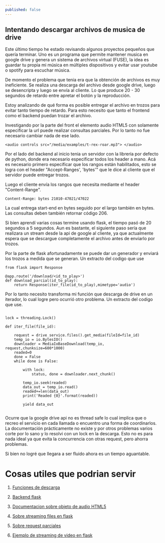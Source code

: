```yaml
---
published: false
---
```

## Intentando descargar archivos de musica de drive 

Este último tiempo he estado revisando algunos proyectos pequeños que quería terminar. 
Uno es un programa que permite mantener musica en google drive y genera un sistema de archivos virtual (FUSE), la idea es guardar tu propia mi música en múltiples dispositivos y evitar usar youtube o spotify para escuchar música.

De momento el problema que tenia era que la obtención de archivos es muy ineficiente. Se realiza una descarga del archivo desde google drive, luego se desencripta y luego se envía al cliente. Lo que produce 20 - 30 segundos de retardo entre apretar el botón y la reproducción.

Estoy analizando de qué forma es posible entregar el archivo en trozos para evitar tanto tiempo de retardo. Para esto necesito que tanto el frontend como el backend puedan trozar el archivo.

Investigando por la parte del front el elemento audio HTML5 con solamente especificar la url puede realizar consultas parciales. Por lo tanto no fue necesario cambiar nada de ese lado.

```
<audio controls src="/media/examples/t-rex-roar.mp3"> </audio>
```

Por el lado del backend al inicio tenia un servidor con la librería por defecto de python, donde era necesario especificar todos los header a mano. Acá es necesario primero especificar que los rangos están habilitados, esto se logra con el header "Accept-Ranges', 'bytes'" que le dice al cliente que el servidor puede entregar trozos.

Luego el cliente envía los rangos que necesita mediante el header "Content-Range".
```
Content-Range: bytes 21010-47021/47022
```

La cual entrega start-end en bytes seguido por el largo también en bytes. Las consultas deben también retornar código 206.

Si bien aprendí varias cosas termine usando flask, el tiempo pasó de 20 segundos a 5 segundos. Aun es bastante, el siguiente paso sería que realizara un stream desde la api de google al cliente, ya que actualmente espera que se descargue completamente el archivo antes de enviarlo por trozos.

Por la parte de flask afortunadamente se puede dar un generador y enviará los trozos a medida que se generan. Un extracto del codigo que use
```
from flask import Response

@app.route('/download/<id_to_play>')
def download_parcial(id_to_play):
    return Response(iter_file(id_to_play),mimetype='audio')

```

Por lo tanto necesito transforma mi función que descarga de drive en un iterador, lo cual logre pero ocurrió otro problema. Un extracto del codigo que use.

```

lock = threading.Lock()

def iter_file(file_id):

    request = drive_service.files().get_media(fileId=file_id)
    temp_io = io.BytesIO()
    downloader = MediaIoBaseDownload(temp_io, request,chunksize=600*1000)
    readed=0
    done = False
    while done is False:

        with lock:
            status, done = downloader.next_chunk()

        temp_io.seek(readed)
        data_out = temp_io.read()
        readed+=len(data_out)
        print('Readed {0}'.format(readed))
        
        yield data_out


```

Ocurre que la google drive api no es thread safe lo cual implica que o recreo el servicio en cada llamada o encuentro una forma de coordinarlos. La documentación prácticamente no existe y por otros problemas varios corte por lo sano y lo resolvi con un lock en la descarga. Esto no es para nada ideal ya que evita la concurrencia con otras request, pero ahorra problemas.

Si bien no logré que llegara a ser fluido ahora es un tiempo aguantable.

# Cosas utiles que podrian servir

1. [Funciones de descarga](https://github.com/aferral/FUSE-virtual-music-library/commit/2b29d525cf3514bdde5edc9f4c6b6190aaa7a50e)
2. [Backend flask](https://github.com/aferral/webmplayer/blob/e77d52f6971eedc4d6080247b2d8f69542abcb93/run_server.py)

3. [Documentacion sobre objeto de audio HTML5](https://developer.mozilla.org/en-US/docs/Web/HTML/Element/audio)
4. [Sobre streaming files en flask](https://flask.palletsprojects.com/en/1.1.x/patterns/streaming/)
5. [Sobre request parciales](https://developer.mozilla.org/en-US/docs/Web/HTTP/Status/206)
6. [Ejemplo de streaming de video en flask](https://blog.miguelgrinberg.com/post/video-streaming-with-flask)

